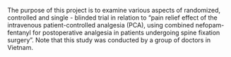 The purpose of this project is to examine various aspects of randomized, controlled and single - blinded trial in relation to “pain relief effect of the intravenous patient-controlled analgesia (PCA), using combined nefopam-fentanyl for postoperative analgesia in patients undergoing spine fixation surgery”. Note that this study was conducted by a group of doctors in Vietnam.
